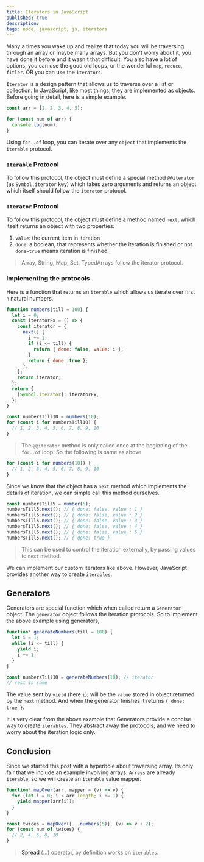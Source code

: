 ```yaml
---
title: Iterators in JavaScript
published: true
description:
tags: node, javascript, js, iterators
---
```



Many a times you wake up and realize that today you will be traversing through an array or maybe many arrays. But you don't worry about it, you have done it before and it wasn't that difficult. You also have a lot of options, you can use the good old loops, or the wonderful `map`, `reduce`, `fitler`. OR you can use the `iterators`.

`Iterator` is a design pattern that allows us to traverse over a list or collection. In JavaScript, like most things, they are implemented as objects. Before going in detail, here is a simple example.

```js
const arr = [1, 2, 3, 4, 5];

for (const num of arr) {
  console.log(num);
}
```

Using `for..of` loop, you can iterate over any `object` that implements the `iterable` protocol.


### `Iterable` Protocol

To follow this protocol, the object must define a special method `@@iterator` (as `Symbol.iterator` key) which takes zero arguments and returns an object which itself should follow the `iterator` protocol.


### `Iterator` Protocol

To follow this protocol, the object must define a method named `next`, which itself returns an object with two properties:

  1. `value`: the current item in iteration
  2. `done`: a boolean, that represents whether the iteration is finished or not. `done=true` means iteration is finished.


> Array, String, Map, Set, TypedArrays follow the iterator protocol.


### Implementing the protocols

Here is a function that returns an `iterable` which allows us iterate over first `n` natural numbers.

```js
function numbers(till = 100) {
  let i = 0;
  const iteratorFx = () => {
    const iterator = {
      next() {
        i += 1;
        if (i <= till) {
          return { done: false, value: i };
        }
        return { done: true };
      },
    };
    return iterator;
  };
  return {
    [Symbol.iterator]: iteratorFx,
  };
}

const numbersTill10 = numbers(10);
for (const i for numbersTill10) {
  // 1, 2, 3, 4, 5, 6, 7, 8, 9, 10
}
```

> The `@@iterator` method is only called once at the beginning of the `for..of` loop. So the following is same as above

```js
for (const i for numbers(10)) {
  // 1, 2, 3, 4, 5, 6, 7, 8, 9, 10
}
```

Since we know that the object has a `next` method which implements the details of iteration, we can simple call this method ourselves.

```js
const numbersTill5 = number(5);
numbersTill5.next(); // { done: false, value : 1 }
numbersTill5.next(); // { done: false, value : 2 }
numbersTill5.next(); // { done: false, value : 3 }
numbersTill5.next(); // { done: false, value : 4 }
numbersTill5.next(); // { done: false, value : 5 }
numbersTill5.next(); // { done: true }
```

> This can be used to control the iteration externally, by passing values to `next` method.


We can implement our custom iterators like above. However, JavaScript provides another way to create `iterables`.

## Generators

Generators are special function which when called return a `Generator` object. The `generator` object follows the iteration protocols. So to implement the above example using generators,

```js
function* generateNumbers(till = 100) {
  let i = 1;
  while (i <= till) {
    yield i;
    i += 1;
  }
}

const numbersTill10 = generateNumbers(10); // iterator
// rest is same
```

The value sent by `yield` (here `i`), will be the `value` stored in object returned by the `next` method. And when the generator finishes it returns `{ done: true }`.

It is very clear from the above example that Generators provide a concise way to create `iterables`. They abstract away the protocols, and we need to worry about the iteration logic only.


## Conclusion

Since we started this post with a hyperbole about traversing array. Its only fair that we include an example involving arrays. `Arrays` are already `iterable`, so we will create an `iterable` value mapper.

```js
function* mapOver(arr, mapper = (v) => v) {
  for (let i = 0; i < arr.length; i += 1) {
    yield mapper(arr[i]);
  }
}

const twices = mapOver([...numbers(5)], (v) => v + 2);
for (const num of twices) {
  // 2, 4, 6, 8, 10
}
```

> [Spread](https://developer.mozilla.org/en-US/docs/Web/JavaScript/Reference/Operators/Spread_syntax) (...) operator, by definition works on `iterables`.
